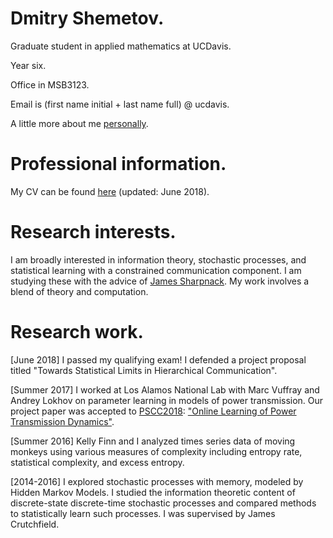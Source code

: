 # Dmitry Shemetov.

Graduate student in applied mathematics at UCDavis.

Year six.

Office in MSB3123.

Email is (first name initial + last name full) @ ucdavis.

A little more about me [personally](personal.html).

# Professional information.

My CV can be found [here](assets/DmitryShemetovCV.pdf) (updated: June 2018).

# Research interests.

I am broadly interested in information theory, stochastic processes, and statistical learning with a constrained communication component. I am studying these with the advice of [James Sharpnack](https://jsharpna.github.io/). My work involves a blend of theory and computation.

# Research work.

[June 2018] I passed my qualifying exam! I defended a project proposal titled "Towards Statistical Limits in Hierarchical Communication".

[Summer 2017] I worked at Los Alamos National Lab with Marc Vuffray and Andrey Lokhov on parameter learning in models of power transmission. Our project paper was accepted to [PSCC2018](www.pscc2018.net): ["Online Learning of Power Transmission Dynamics"](https://arxiv.org/abs/1710.10021).

[Summer 2016] Kelly Finn and I analyzed times series data of moving monkeys using various measures of complexity including entropy rate, statistical complexity, and excess entropy.

[2014-2016] I explored stochastic processes with memory, modeled by Hidden Markov Models. I studied the information theoretic content of discrete-state discrete-time stochastic processes and compared methods to statistically learn such processes. I was supervised by James Crutchfield.
